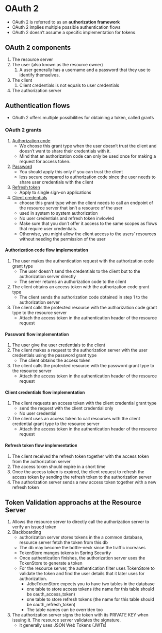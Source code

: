 # OAuth 2

* OAuth 2 is referred to as an **authorization framework**
* OAuth 2 implies multiple possible authentication flows
* OAuth 2 doesn’t assume a specific implementation for tokens

## OAuth 2 components
1. The resource server
2. The user (also known as the resource owner)
    1. A user generally has a username and a password that they use to identify themselves.
3. The client
    1. Client credentials is not equals to user credentials
4. The authorization server

## Authentication flows
* OAuth 2 offers multiple possibilities for obtaining a token, called grants

### OAuth 2 grants
1. [Authorization code](#authorizationCode)
    * We choose this grant type when the user doesn’t trust the client and doesn’t want to share their credentials with it.
    * Mind that an authorization code can only be used once for making a request for access token.
2. [Password](#password)
    * You should apply this only if you can trust the client
    * less secure compared to authorization code since the user needs to share user credentials with the client
3. [Refresh token](#refreshToken)
    * Apply to single sign-on applications
4. [Client credentials](#clientCredentials)
    * choose this grant type when the client needs to call an endpoint of the resource server that isn’t a resource of the user
    * used in system to system authorization
    * No user credentials and refresh token invlovled
    * Make sure that you don’t offer it access to the same scopes as flows that require user credentials.
    * Otherwise, you might allow the client access to the users' resources without needing the permission of the user

#### <a name="authorizationCode">Authorization code flow implementation</a>
1. The user makes the authentication request with the authorization code grant type
    * The user doesn’t send the credentials to the client but to the authorization server directly
    * The server returns an authorization code to the client
2. The client obtains an access token with the authorization code grant type
    * The client sends the authorization code obtained in step 1 to the authorization server
3. The client calls the protected resource with the authorization code grant type to the resource server
    * Attach the access token in the authentication header of the resource request  

#### <a name="password">Password flow implementation</a>
1. The user give the user credentials to the client
2. The client makes a request to the authorization server with the user credentials using the password grant type
    * The client obtains the access token
3. The client calls the protected resource with the password grant type to the resource server
    * Attach the access token in the authentication header of the resource request

#### <a name="clientCredentials">Client credentials flow implementation</a>
1. The client requests an access token with the client credential grant type
    * send the request with the client credential only
    * No user credential
2. The client uses an access token to call resources with the client credential grant type to the resource server
    * Attach the access token in the authentication header of the resource request

#### <a name="refreshToken">Refresh token flow implementation</a>
1. The client received the refresh token together with the access token from the authorization server
2. The access token should expire in a short time
3. Once the access token is expired, the client request to refresh the access token by sending the refresh token to the authorization server
4. The authorization server sends a new access token together with a new refresh token

## Token Validation approachs at the Resource Server
1. Allows the resource server to directly call the authorization server to verify an issued token
2. Blackboarding
    * authorization server stores tokens in the a common database, resource server fetch the token from this db
    * The db may become the bottle-neck since the traffic increases
    * TokenStore manges tokens in Spring Security
    * Once authentication finishes, the authorization server uses the TokenStore to generate a token
    * For the resource server, the authentication filter uses TokenStore to validate the token and find the user details that it later uses for authorization.
        * JdbcTokenStore expects you to have two tables in the database
        * one table to store access tokens (the name for this table should be oauth_access_token)
        * one table to store refresh tokens (the name for this table should be oauth_refresh_token)
        * The table names can be overriden too
3. The authorization server signs the token with its PRIVATE KEY when issuing it. The resource server validates the signature.
    * it generally uses JSON Web Tokens (JWTs)
